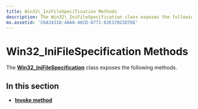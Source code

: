 ```yaml
---
title: Win32\_IniFileSpecification Methods
description: The Win32\_IniFileSpecification class exposes the following methods.
ms.assetid: 'C6A34318-4AA0-46CD-8771-63E17025D76E'
---
```


# Win32\_IniFileSpecification Methods

The [**Win32\_IniFileSpecification**](win32-inifilespecification.md) class exposes the following methods.

## In this section

-   [**Invoke method**](invoke-method-in-class-win32-inifilespecification.md)

 

 




